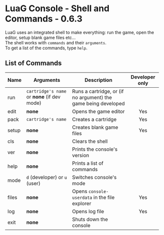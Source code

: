 # LuaG Console - Shell and Commands - 0.6.3

LuaG uses an integrated shell to make everything: run the game, open the editor, setup blank game files etc...\
The shell works with `commands` and their `arguments`.\
To get a list of the commands, type `help`.

## List of Commands

| Name  | Arguments                                    | Description                                                    | Developer only |
| ----- | -------------------------------------------- | -------------------------------------------------------------- | :------------: |
| run   | `cartridge's name` or **none** (if dev mode) | Runs a cartridge, or (if no argument) the game being developed |                |
| edit  | **none**                                     | Opens the game editor                                          |      Yes       |
| pack  | `cartridge's name`                           | Creates a cartridge                                            |      Yes       |
| setup | **none**                                     | Creates blank game files                                       |      Yes       |
| cls   | **none**                                     | Clears the shell                                               |                |
| ver   | **none**                                     | Prints the console's version                                   |                |
| help  | **none**                                     | Prints a list of commands                                      |                |
| mode  | `d` (developer) or `u` (user)                | Switches console's mode                                        |                |
| files | **none**                                     | Opens `console-userdata` in the file explorer                  |      Yes       |
| log   | **none**                                     | Opens log file                                                 |      Yes       |
| exit  | **none**                                     | Shuts down the console                                         |                |
